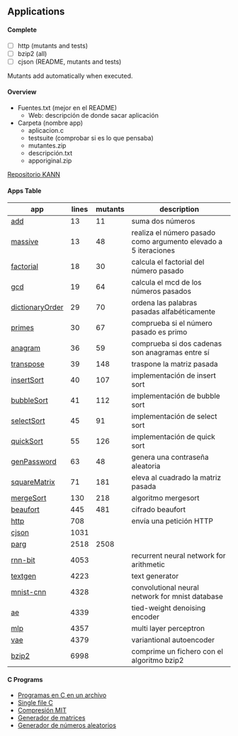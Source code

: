 ## Applications

#### Complete
 - [ ] http (mutants and tests)
 - [ ] bzip2 (all)
 - [ ] cjson (README, mutants and tests)

 Mutants add automatically when executed.


#### Overview
 - Fuentes.txt (mejor en el README)
     - Web: descripción de donde sacar aplicación
 - Carpeta (nombre app)
     - aplicacion.c
     - testsuite (comprobar si es lo que pensaba)
     - mutantes.zip
     - descripción.txt
     - apporiginal.zip

[Repositorio KANN](https://github.com/attractivechaos/kann/tree/master/examples)

#### Apps Table

| app | lines | mutants | description |
| ----------- | ----------- | ----------- | ----------- |
| [add](https://github.com/MartindlHeras/TFG_I/edit/main/apps/add) | 13 | 11 | suma dos números |
| [massive](https://github.com/MartindlHeras/TFG_I/edit/main/apps/massive) | 13 | 48 | realiza el número pasado como argumento elevado a 5 iteraciones |
| [factorial](https://github.com/MartindlHeras/TFG_I/edit/main/apps/factorial) | 18 | 30 | calcula el factorial del número pasado |
| [gcd](https://github.com/MartindlHeras/TFG_I/edit/main/apps/gcd) | 19 | 64 | calcula el mcd de los números pasados |
| [dictionaryOrder](https://github.com/MartindlHeras/TFG_I/edit/main/apps/dictionaryOrder) | 29 | 70 | ordena las palabras pasadas alfabéticamente |
| [primes](https://github.com/MartindlHeras/TFG_I/edit/main/apps/primes) | 30 | 67 | comprueba si el número pasado es primo |
| [anagram](https://github.com/MartindlHeras/TFG_I/edit/main/apps/anagram) | 36 | 59 | comprueba si dos cadenas son anagramas entre sí |
| [transpose](https://github.com/MartindlHeras/TFG_I/edit/main/apps/transpose) | 39 | 148 | traspone la matriz pasada |
| [insertSort](https://github.com/MartindlHeras/TFG_I/edit/main/apps/insertSort) | 40 | 107 | implementación de insert sort |
| [bubbleSort](https://github.com/MartindlHeras/TFG_I/edit/main/apps/bubbleSort) | 41 | 112 | implementación de bubble sort |
| [selectSort](https://github.com/MartindlHeras/TFG_I/edit/main/apps/selectSort) | 45 | 91 | implementación de select sort |
| [quickSort](https://github.com/MartindlHeras/TFG_I/edit/main/apps/quickSort) | 55 | 126 | implementación de quick sort |
| [genPassword](https://github.com/MartindlHeras/TFG_I/edit/main/apps/genPassword) | 63 | 48 | genera una contraseña aleatoria |
| [squareMatrix](https://github.com/MartindlHeras/TFG_I/edit/main/apps/squareMatrix) | 71 | 181 | eleva al cuadrado la matriz pasada |
| [mergeSort](https://github.com/MartindlHeras/TFG_I/edit/main/apps/mergeSort) | 130 | 218 | algoritmo mergesort |
| [beaufort](https://github.com/MartindlHeras/TFG_I/edit/main/apps/beaufort) | 445 | 481 | cifrado beaufort |
| [http](https://github.com/MartindlHeras/TFG_I/edit/main/apps/http) | 708 | | envía una petición HTTP |
| [cjson](https://github.com/MartindlHeras/TFG_I/edit/main/apps/cjson) | 1031 | | |
| [parg](https://github.com/MartindlHeras/TFG_I/edit/main/apps/parg) | 2518 | 2508 |  |
| [rnn-bit](https://github.com/MartindlHeras/TFG_I/edit/main/apps/rnn-bit) | 4053 | | recurrent neural network for arithmetic |
| [textgen](https://github.com/MartindlHeras/TFG_I/edit/main/apps/textgen) | 4223 | | text generator |
| [mnist-cnn](https://github.com/MartindlHeras/TFG_I/edit/main/apps/mnist-cnn) | 4328 | | convolutional neural network for mnist database |
| [ae](https://github.com/MartindlHeras/TFG_I/edit/main/apps/ae) | 4339 | | tied-weight denoising encoder |
| [mlp](https://github.com/MartindlHeras/TFG_I/edit/main/apps/mlp) | 4357 | | multi layer perceptron |
| [vae](https://github.com/MartindlHeras/TFG_I/edit/main/apps/vae) | 4379 | | variantional autoencoder |
| [bzip2](https://github.com/MartindlHeras/TFG_I/edit/main/apps/bzip2) | 6998 | | comprime un fichero con el algoritmo bzip2 |

#### C Programs
 - [Programas en C en un archivo](https://github.com/nothings/single_file_libs)
 - [Single file C](https://www.programiz.com/c-programming/examples)
 - [Compresión MIT](https://people.csail.mit.edu/smcc/projects/single-file-programs/)
 - [Generador de matrices](https://onlinemathtools.com/generate-random-matrix)
 - [Generador de números aleatorios](https://www.random.org/sequences/?min=1&max=100&col=1&format=html&rnd=new)
